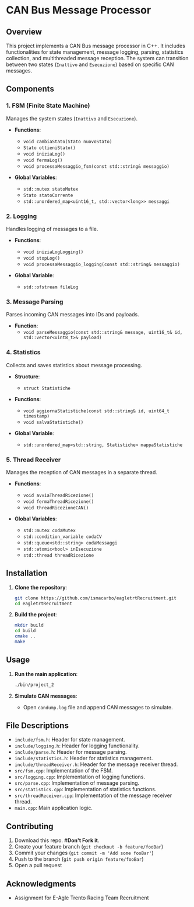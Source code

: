 # CAN Bus Message Processor

## Overview

This project implements a CAN Bus message processor in C++. It includes functionalities for state management, message logging, parsing, statistics collection, and multithreaded message reception. The system can transition between two states (`Inattivo` and `Esecuzione`) based on specific CAN messages. 

## Components

### 1. FSM (Finite State Machine)

Manages the system states (`Inattivo` and `Esecuzione`).

- **Functions**:
  - `void cambiaStato(Stato nuovoStato)`
  - `Stato ottieniStato()`
  - `void iniziaLog()`
  - `void fermaLog()`
  - `void processaMessaggio_fsm(const std::string& messaggio)`

- **Global Variables**:
  - `std::mutex statoMutex`
  - `Stato statoCorrente`
  - `std::unordered_map<uint16_t, std::vector<long>> messaggi`

### 2. Logging

Handles logging of messages to a file.

- **Functions**:
  - `void iniziaLogLogging()`
  - `void stopLog()`
  - `void processaMessaggio_logging(const std::string& messaggio)`

- **Global Variable**:
  - `std::ofstream fileLog`

### 3. Message Parsing

Parses incoming CAN messages into IDs and payloads.

- **Function**:
  - `void parseMessaggio(const std::string& message, uint16_t& id, std::vector<uint8_t>& payload)`

### 4. Statistics

Collects and saves statistics about message processing.

- **Structure**:
  - `struct Statistiche`

- **Functions**:
  - `void aggiornaStatistiche(const std::string& id, uint64_t timestamp)`
  - `void salvaStatistiche()`

- **Global Variable**:
  - `std::unordered_map<std::string, Statistiche> mappaStatistiche`

### 5. Thread Receiver

Manages the reception of CAN messages in a separate thread.

- **Functions**:
  - `void avviaThreadRicezione()`
  - `void fermaThreadRicezione()`
  - `void threadRicezioneCAN()`

- **Global Variables**:
  - `std::mutex codaMutex`
  - `std::condition_variable codaCV`
  - `std::queue<std::string> codaMessaggi`
  - `std::atomic<bool> inEsecuzione`
  - `std::thread threadRicezione`

## Installation

1. **Clone the repository**:
    ```sh
    git clone https://github.com/ismacarbo/eagletrtRecruitment.git
    cd eagletrtRecruitment
    ```

2. **Build the project**:
    ```sh
    mkdir build
    cd build
    cmake ..
    make
    ```

## Usage

1. **Run the main application**:
    ```sh
    ./bin/project_2
    ```

2. **Simulate CAN messages**:
    - Open `candump.log` file and append CAN messages to simulate.

## File Descriptions

- `include/fsm.h`: Header for state management.
- `include/logging.h`: Header for logging functionality.
- `include/parse.h`: Header for message parsing.
- `include/statistics.h`: Header for statistics management.
- `include/threadReceiver.h`: Header for the message receiver thread.
- `src/fsm.cpp`: Implementation of the FSM.
- `src/logging.cpp`: Implementation of logging functions.
- `src/parse.cpp`: Implementation of message parsing.
- `src/statistics.cpp`: Implementation of statistics functions.
- `src/threadReceiver.cpp`: Implementation of the message receiver thread.
- `main.cpp`: Main application logic.

## Contributing

1. Download this repo. #**Don't Fork it**.
2. Create your feature branch (`git checkout -b feature/fooBar`)
3. Commit your changes (`git commit -m 'Add some fooBar'`)
4. Push to the branch (`git push origin feature/fooBar`)
5. Open a pull request

## Acknowledgments

- Assignment for E-Agle Trento Racing Team Recruitment
    
